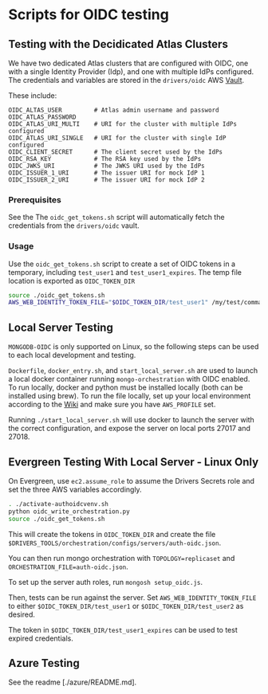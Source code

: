 # Scripts for OIDC testing

## Testing with the Decidicated Atlas Clusters

We have two dedicated Atlas clusters that are configured with OIDC, one with a single Identity Provider (Idp), and one
with multiple IdPs configured. The credentials and variables are stored in the `drivers/oidc` AWS
[Vault](https://wiki.corp.mongodb.com/display/DRIVERS/Using+AWS+Secrets+Manager+to+Store+Testing+Secrets).

These include:

```
OIDC_ALTAS_USER         # Atlas admin username and password
OIDC_ATLAS_PASSWORD
OIDC_ATLAS_URI_MULTI    # URI for the cluster with multiple IdPs configured
OIDC_ATLAS_URI_SINGLE   # URI for the cluster with single IdP configured
OIDC_CLIENT_SECRET      # The client secret used by the IdPs
OIDC_RSA_KEY            # The RSA key used by the IdPs
OIDC_JWKS_URI           # The JWKS URI used by the IdPs
OIDC_ISSUER_1_URI       # The issuer URI for mock IdP 1
OIDC_ISSUER_2_URI       # The issuer URI for mock IdP 2
```

### Prerequisites

See the The `oidc_get_tokens.sh` script will automatically fetch the credentials from the `drivers/oidc` vault.

### Usage

Use the `oidc_get_tokens.sh` script to create a set of OIDC tokens in a temporary, including `test_user1` and
`test_user1_expires`. The temp file location is exported as `OIDC_TOKEN_DIR`

```bash
source ./oidc_get_tokens.sh
AWS_WEB_IDENTITY_TOKEN_FILE="$OIDC_TOKEN_DIR/test_user1" /my/test/command
```

## Local Server Testing

`MONGODB-OIDC` is only supported on Linux, so the following steps can be used to each local development and testing.

`Dockerfile`, `docker_entry.sh`, and `start_local_server.sh` are used to launch a local docker container running
`mongo-orchestration` with OIDC enabled. To run locally, docker and python must be installed locally (both can be
installed using brew). To run the file locally, set up your local environment according to the
[Wiki](https://wiki.corp.mongodb.com/display/DRIVERS/Using+AWS+Secrets+Manager+to+Store+Testing+Secrets) and make sure
you have `AWS_PROFILE` set.

Running `./start_local_server.sh` will use docker to launch the server with the correct configuration, and expose the
server on local ports 27017 and 27018.

## Evergreen Testing With Local Server - Linux Only

On Evergreen, use `ec2.assume_role` to assume the Drivers Secrets role and set the three AWS variables accordingly.

```bash
. ./activate-authoidcvenv.sh
python oidc_write_orchestration.py
source ./oidc_get_tokens.sh
```

This will create the tokens in `OIDC_TOKEN_DIR` and create the file
`$DRIVERS_TOOLS/orchestration/configs/servers/auth-oidc.json`.

You can then run mongo orchestration with `TOPOLOGY=replicaset` and `ORCHESTRATION_FILE=auth-oidc.json`.

To set up the server auth roles, run `mongosh setup_oidc.js`.

Then, tests can be run against the server. Set `AWS_WEB_IDENTITY_TOKEN_FILE` to either `$OIDC_TOKEN_DIR/test_user1` or
`$OIDC_TOKEN_DIR/test_user2` as desired.

The token in `$OIDC_TOKEN_DIR/test_user1_expires` can be used to test expired credentials.

## Azure Testing

See the readme \[./azure/README.md\].
